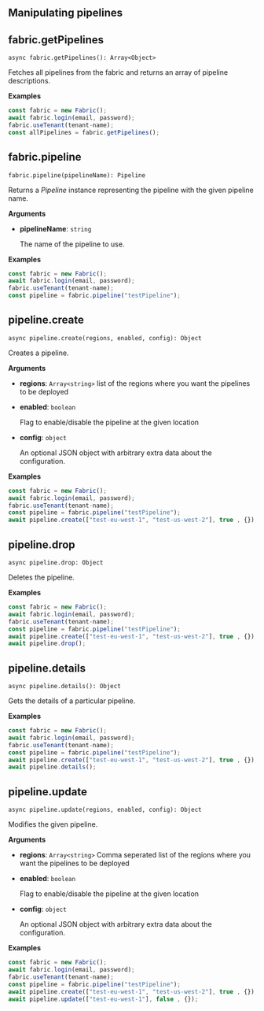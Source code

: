 ## Manipulating pipelines

## fabric.getPipelines

`async fabric.getPipelines(): Array<Object>`

Fetches all pipelines from the fabric and returns an array of pipeline descriptions.

**Examples**

```js
const fabric = new Fabric();
await fabric.login(email, password);
fabric.useTenant(tenant-name);
const allPipelines = fabric.getPipelines();
```

## fabric.pipeline

`fabric.pipeline(pipelineName): Pipeline`

Returns a _Pipeline_ instance representing the pipeline with the given pipeline name.

**Arguments**

- **pipelineName**: `string`

  The name of the pipeline to use.

**Examples**

```js
const fabric = new Fabric();
await fabric.login(email, password);
fabric.useTenant(tenant-name);
const pipeline = fabric.pipeline("testPipeline");
```

## pipeline.create

`async pipeline.create(regions, enabled, config): Object`

Creates a pipeline.

**Arguments**

- **regions**: `Array<string>`
    list of the regions where you want the pipelines to be deployed

- **enabled**: `boolean`

  Flag to enable/disable the pipeline at the given location

- **config**: `object`

  An optional JSON object with arbitrary extra data about the configuration.

**Examples**

```js
const fabric = new Fabric();
await fabric.login(email, password);
fabric.useTenant(tenant-name);
const pipeline = fabric.pipeline("testPipeline");
await pipeline.create(["test-eu-west-1", "test-us-west-2"], true , {});
```

## pipeline.drop

`async pipeline.drop: Object`

Deletes the pipeline.

**Examples**

```js
const fabric = new Fabric();
await fabric.login(email, password);
fabric.useTenant(tenant-name);
const pipeline = fabric.pipeline("testPipeline");
await pipeline.create(["test-eu-west-1", "test-us-west-2"], true , {});
await pipeline.drop();
```

## pipeline.details

`async pipeline.details(): Object`

Gets the details of a particular pipeline.

**Examples**

```js
const fabric = new Fabric();
await fabric.login(email, password);
fabric.useTenant(tenant-name);
const pipeline = fabric.pipeline("testPipeline");
await pipeline.create(["test-eu-west-1", "test-us-west-2"], true , {});
await pipeline.details();
```

## pipeline.update

`async pipeline.update(regions, enabled, config): Object`

Modifies the given pipeline.

**Arguments**

- **regions**: `Array<string>`
    Comma seperated list of the regions where you want the pipelines to be deployed

- **enabled**: `boolean`

  Flag to enable/disable the pipeline at the given location

- **config**: `object`

  An optional JSON object with arbitrary extra data about the configuration.

**Examples**

```js
const fabric = new Fabric();
await fabric.login(email, password);
fabric.useTenant(tenant-name);
const pipeline = fabric.pipeline("testPipeline");
await pipeline.create(["test-eu-west-1", "test-us-west-2"], true , {});
await pipeline.update(["test-eu-west-1"], false , {});
```
